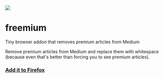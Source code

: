<img src="site/icons/96x96.png">

# freemium
Tiny browser addon that removes premium articles from Medium

Remove premium articles from Medium and replace them with whitespace (because even that's better than forcing you to see premium articles).

### [Add it to Firefox](https://addons.mozilla.org/en-US/firefox/addon/freemium/)
